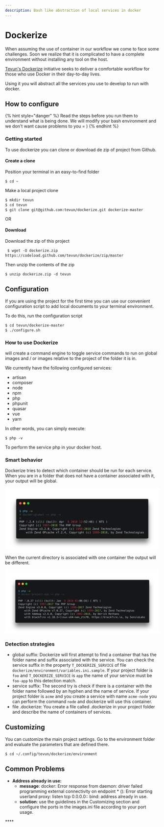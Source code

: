 ```yaml
---
description: Bash like abstraction of local services in docker
---
```


# Dockerize

When assuming the use of container in our workflow we come to face some challenges. Soon we realize that it is complicated to have a complete environment without installing any tool on the host.

[Tevun's Dockerize](https://github.com/tevun/dockerize) initiative seeks to deliver a comfortable workflow for those who use Docker in their day-to-day lives.

Using it you will abstract all the services you use to develop to run with docker.

## How to configure

{% hint style="danger" %}
Read the steps before you run them to understand what is being done. We will modify your bash environment and we don't want cause problems to you = \)
{% endhint %}

### Getting started

To use dockerize you can clone or download de zip of project from Github.

#### Create a clone

Position your terminal in an easy-to-find folder

```text
$ cd ~
```

Make a local project clone

```text
$ mkdir tevun
$ cd tevun
$ git clone git@github.com:tevun/dockerize.git dockerize-master
```

OR

#### Download

Download the zip of this project

```text
 $ wget -O dockerize.zip https://codeload.github.com/tevun/dockerize/zip/master
```

Then unzip the contents of the zip

```text
$ unzip dockerize.zip -d tevun
```

## Configuration

If you are using the project for the first time you can use our convenient configuration script to add local documents to your terminal environment.

To do this, run the configuration script

```text
$ cd tevun/dockerize-master
$ ./configure.sh
```

### How to use Dockerize

will create a command engine to toggle service commands to run on global images and / or images relative to the project of the folder it is in.

We currently have the following configured services:

* artisan
* composer
* node
* npm
* php
* phpunit
* quasar
* vue
* yarn

In other words, you can simply execute:

```text
$ php -v
```

To perform the service php in your docker host.

### Smart behavior

Dockerize tries to detect which container should be run for each service. When you are in a folder that does not have a container associated with it, your output will be global.

![](.gitbook/assets/image%20%288%29.png)

When the current directory is associated with one container the output will be different.

![](.gitbook/assets/image%20%2817%29.png)

### Detection strategies

* global suffix: Dockerize will first attempt to find a container that has the folder name and suffix associated with the service. You can check the service suffix in the property `T_DOCKERIZE_SERVICE` of file `dockerize/environment/variables.ini.sample`. If your project folder is `foo` and `T_DOCKERIZE_SERVICE` is `app` the name of your service must be `foo-app` to this detection match. 
* service suffix: The second try is check if there is a container with the folder name followed by an hyphen and the name of service. If your project folder is `acme` and you create a service with name `acme-node` you can perform the command `node` and dockerize will use this container.
* file .dockerize: You create a file called .dockerize in your project folder and describe the name of containers of services.

## Customizing

You can customize the main project settings. Go to the environment folder and evaluate the parameters that are defined there.

```text
$ cd ~/.config/tevun/dockerize/environment
```

## Common Problems

* **Address already in use:** 
  * **message**: docker: Error response from daemon: driver failed programming external connectivity on endpoint \* \(\): Error starting userland proxy: listen tcp 0.0.0.0:: bind: address already in use.
  * **solution**: use the guidelines in the Customizing section and configure the ports in the images.ini file according to your port usage.

\*\*\*\*

